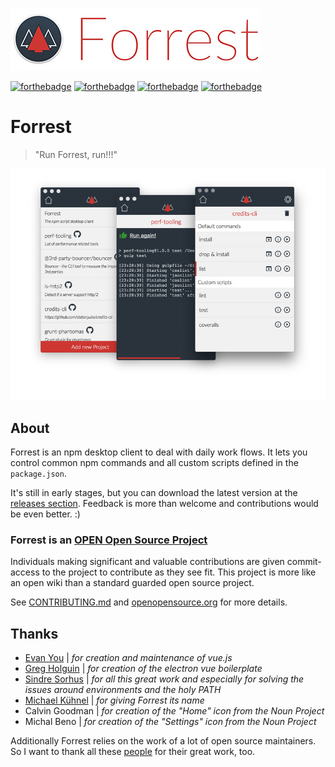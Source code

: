 

![image](./media/logo.jpg)

[![forthebadge](http://forthebadge.com/images/badges/built-with-love.svg)](http://forthebadge.com) [![forthebadge](http://forthebadge.com/images/badges/uses-html.svg)](http://forthebadge.com) [![forthebadge](http://forthebadge.com/images/badges/uses-css.svg)](http://forthebadge.com) [![forthebadge](http://forthebadge.com/images/badges/uses-js.svg)](http://forthebadge.com)

# Forrest

> "Run Forrest, run!!!"

![image](./media/preview.jpg)

## About

Forrest is an npm desktop client to deal with daily work flows. It lets you control common npm commands and all custom scripts defined in the `package.json`.

It's still in early stages, but you can download the latest version at the [releases section](https://github.com/stefanjudis/forrest/releases). Feedback is more than welcome and contributions would be even better. :)

### Forrest is an [OPEN Open Source Project](http://openopensource.org/)

Individuals making significant and valuable contributions are given commit-access to the project to contribute as they see fit. This project is more like an open wiki than a standard guarded open source project.

See [CONTRIBUTING.md](./CONTRIBUTING.md) and [openopensource.org](http://openopensource.org/) for more details.

## Thanks

- [Evan You](https://github.com/yyx990803) | *for creation and maintenance of vue.js*
- [Greg Holguin](https://github.com/SimulatedGREG) | *for creation of the electron vue boilerplate*
- [Sindre Sorhus](https://github.com/sindresorhus) | *for all this great work and especially for solving the issues around environments and the holy PATH*
- [Michael Kühnel](https://github.com/mischah) | *for giving Forrest its name*
- Calvin Goodman | *for creation of the "Home" icon from the Noun Project*
- Michal Beno | *for creation of the "Settings" icon from the Noun Project*

Additionally Forrest relies on the work of a lot of open source maintainers. So I want to thank all these [people](./THANKS.md) for their great work, too.
